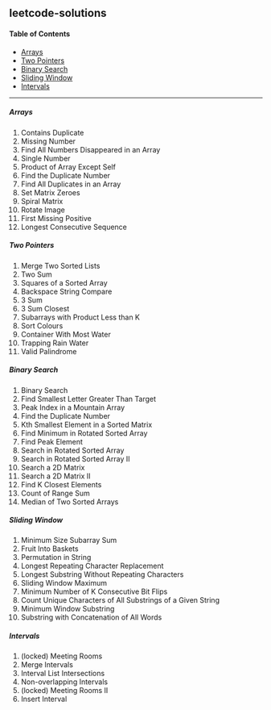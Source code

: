 ## leetcode-solutions

#### Table of Contents
* [Arrays](#arrays)
* [Two Pointers](#two-pointers)
* [Binary Search](#binary-search)
* [Sliding Window](#sliding-window)
* [Intervals](#intervals)

---

<a name="arrays"></a>

##### Arrays
1. Contains Duplicate
1. Missing Number
1. Find All Numbers Disappeared in an Array
1. Single Number
1. Product of Array Except Self
1. Find the Duplicate Number
1. Find All Duplicates in an Array
1. Set Matrix Zeroes
1. Spiral Matrix
1. Rotate Image
1. First Missing Positive
1. Longest Consecutive Sequence


<a name="two-pointers"></a>

##### Two Pointers
1. Merge Two Sorted Lists
1. Two Sum
1. Squares of a Sorted Array
1. Backspace String Compare
1. 3 Sum
1. 3 Sum Closest
1. Subarrays with Product Less than K
1. Sort Colours
1. Container With Most Water
1. Trapping Rain Water
1. Valid Palindrome


<a name="binary-search"></a>

##### Binary Search
1. Binary Search
1. Find Smallest Letter Greater Than Target
1. Peak Index in a Mountain Array
1. Find the Duplicate Number
1. Kth Smallest Element in a Sorted Matrix
1. Find Minimum in Rotated Sorted Array
1. Find Peak Element
1. Search in Rotated Sorted Array
1. Search in Rotated Sorted Array II
1. Search a 2D Matrix
1. Search a 2D Matrix II
1. Find K Closest Elements
1. Count of Range Sum
1. Median of Two Sorted Arrays


<a name="sliding-window"></a>

##### Sliding Window
1. Minimum Size Subarray Sum
1. Fruit Into Baskets
1. Permutation in String
1. Longest Repeating Character Replacement
1. Longest Substring Without Repeating Characters
1. Sliding Window Maximum
1. Minimum Number of K Consecutive Bit Flips
1. Count Unique Characters of All Substrings of a Given String
1. Minimum Window Substring
1. Substring with Concatenation of All Words


<a name="intervals"></a>

##### Intervals
1. (locked) Meeting Rooms
1. Merge Intervals
1. Interval List Intersections
1. Non-overlapping Intervals
1. (locked) Meeting Rooms II
1. Insert Interval